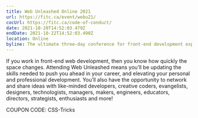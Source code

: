 ```yaml
---
title: Web Unleashed Online 2021
url: https://fitc.ca/event/webu21/
cocUrl: https://fitc.ca/code-of-conduct/
date: 2021-10-20T14:52:03.479Z
endDate: 2021-10-22T14:52:03.490Z
location: Online
byline: The ultimate three-day conference for front-end development experts
---
```


If you work in front-end web development, then you know how quickly the space changes. Attending Web Unleashed means you’ll be updating the skills needed to push you ahead in your career, and elevating your personal and professional development. You’ll also have the opportunity to network and share ideas with like-minded developers, creative coders, evangelists, designers, technologists, managers, makers, engineers, educators, directors, strategists, enthusiasts and more!

COUPON CODE: CSS-Tricks
